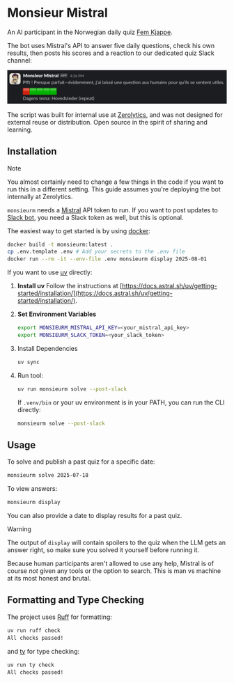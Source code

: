 # Monsieur Mistral

An AI participant in the Norwegian daily quiz
[Fem Kjappe](https://www.femkjappe.no/).

The bot uses Mistral's API to answer five daily questions, check his own
results, then posts his scores and a reaction to our dedicated quiz
Slack channel:

![Slack screenshot](https://raw.githubusercontent.com/vegardege/monsieurm/refs/heads/main/assets/screenshot.png?raw=true)

The script was built for internal use at
[Zerolytics](https://www.zerolytics.com), and was not designed for external
reuse or distribution. Open source in the spirit of sharing and learning.

## Installation

> [!NOTE]
> You almost certainly need to change a few things in the code if you want
> to run this in a different setting. This guide assumes you're deploying
> the bot internally at Zerolytics.

`monsieurm` needs a [Mistral](https://mistral.ai/) API token to run. If you
want to post updates to [Slack bot](https://api.slack.com/apps/), you need
a Slack token as well, but this is optional.

The easiest way to get started is by using [docker](https://docker.com):

```bash
docker build -t monsieurm:latest .
cp .env.template .env # Add your secrets to the .env file
docker run --rm -it --env-file .env monsieurm display 2025-08-01
```

If you want to use [uv](https://docs.astral.sh/uv/) directly:

1. **Install uv**
   Follow the instructions at
   [https://docs.astral.sh/uv/getting-started/installation/](https://docs.astral.sh/uv/getting-started/installation/).

2. **Set Environment Variables**

   ```bash
   export MONSIEURM_MISTRAL_API_KEY=<your_mistral_api_key>
   export MONSIEURM_SLACK_TOKEN=<your_slack_token>
   ```

3. Install Dependencies

   ```bash
   uv sync
   ```

4. Run tool:

   ```bash
   uv run monsieurm solve --post-slack
   ```

   If `.venv/bin` or your uv environment is in your PATH, you can run the CLI directly:

   ```bash
   monsieurm solve --post-slack
   ```

## Usage

To solve and publish a past quiz for a specific date:

```bash
monsieurm solve 2025-07-18
```

To view answers:

```bash
monsieurm display
```

You can also provide a date to display results for a past quiz.

> [!WARNING]
> The output of `display` will contain spoilers to the quiz when the LLM gets
> an answer right, so make sure you solved it yourself before running it.

Because human participants aren't allowed to use any help, Mistral is of
course _not_ given any tools or the option to search. This is man vs
machine at its most honest and brutal.

## Formatting and Type Checking

The project uses [Ruff](https://astral.sh/ruff) for formatting:

```bash
uv run ruff check
All checks passed!
```

and [ty](https://docs.astral.sh/ty/) for type checking:

```bash
uv run ty check
All checks passed!
```
